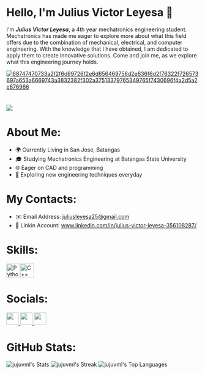 # Hello, I'm Julius Victor Leyesa 👋
I'm _**Julius Victor Leyesa**_, a 4th year mechatronics engineering student. Mechatronics has made me eager to explore more about what this field offers due to the combination of mechanical, electrical, and computer engineering. With the knowledge that I have obtained, I am dedicated to apply them to create innovative solutions. Come and join me, as we explore what this engineering journey holds.


[![68747470733a2f2f6d69726f2e6d656469756d2e636f6d2f76322f726573697a653a6669743a3832382f302a37513379765349765f7430696f4a2d5a2e676966](https://github.com/jujuvml/jujuvml/assets/143612018/47a60228-4bc6-49d9-ac55-2d34b207c19a)](https://camo.githubusercontent.com/cd833befa98b97eaf4a45f4e85ec64453e9bdf1f134f8f1592d583911b7c7d7c/68747470733a2f2f6d69726f2e6d656469756d2e636f6d2f76322f726573697a653a6669743a3832382f302a37513379765349765f7430696f4a2d5a2e676966)


# [![](https://visitcount.itsvg.in/api?id=jujuvml&icon=0&color=0)](https://visitcount.itsvg.in)
# About Me:
* 🌍 Currently Living in San Jose, Batangas
* 🎓 Studying Mechatronics Engineering at Batangas State University
* 🌐 Eager on CAD and programming
* 🌱 Exploring new engineering techniques everyday


# My Contacts:
* ✉️ Email Address: [juliusleyesa25@gmail.com](mailto:juliusleyesa25@gmail.com)
* 💼 Linkin Account: www.linkedin.com/in/julius-victor-leyesa-356108287/

# Skills:

<p align="left">
<a href="https://www.python.org/" target="_blank" rel="noreferrer"><img src="https://raw.githubusercontent.com/danielcranney/readme-generator/main/public/icons/skills/python-colored.svg" width="36" height="36" alt="Python" /></a><a href="https://docs.microsoft.com/en-us/cpp/?view=msvc-170" target="_blank" rel="noreferrer"><img src="https://raw.githubusercontent.com/danielcranney/readme-generator/main/public/icons/skills/cplusplus-colored.svg" width="36" height="36" alt="C++" /></a>
</p>

# Socials:

<p align="left"> <a href="https://www.facebook.com/julius.victor.leyesa/" target="_blank" rel="noreferrer"> <picture> <source media="(prefers-color-scheme: dark)" srcset="undefined" /> <source media="(prefers-color-scheme: light)" srcset="https://raw.githubusercontent.com/danielcranney/readme-generator/main/public/icons/socials/facebook.svg" /> <img src="https://raw.githubusercontent.com/danielcranney/readme-generator/main/public/icons/socials/facebook.svg" width="32" height="32" /> </picture> </a> <a href="https://www.github.com/jujuvml" target="_blank" rel="noreferrer"> <picture> <source media="(prefers-color-scheme: dark)" srcset="https://raw.githubusercontent.com/danielcranney/readme-generator/main/public/icons/socials/github-dark.svg" /> <source media="(prefers-color-scheme: light)" srcset="https://raw.githubusercontent.com/danielcranney/readme-generator/main/public/icons/socials/github.svg" /> <img src="https://raw.githubusercontent.com/danielcranney/readme-generator/main/public/icons/socials/github.svg" width="32" height="32" /> </picture> </a> <a href="https://www.linkedin.com/in/julius-victor-leyesa-356108287/" target="_blank" rel="noreferrer"> <picture> <source media="(prefers-color-scheme: dark)" srcset="undefined" /> <source media="(prefers-color-scheme: light)" srcset="https://raw.githubusercontent.com/danielcranney/readme-generator/main/public/icons/socials/linkedin.svg" /> <img src="https://raw.githubusercontent.com/danielcranney/readme-generator/main/public/icons/socials/linkedin.svg" width="32" height="32" /> </picture> </a></p>

# GitHub Stats:
![jujuvml's Stats](https://github-readme-stats.vercel.app/api?username=jujuvml&theme=merko&show_icons=true&hide_border=true&count_private=false)
![jujuvml's Streak](https://github-readme-streak-stats.herokuapp.com/?user=jujuvml&theme=merko&hide_border=true)
![jujuvml's Top Languages](https://github-readme-stats.vercel.app/api/top-langs/?username=jujuvml&theme=merko&show_icons=true&hide_border=true&layout=compact)
